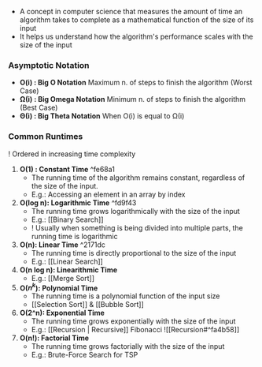 - A concept in computer science that measures the amount of time an algorithm takes to complete as a mathematical function of the size of its input
- It helps us understand how the algorithm's performance scales with the size of the input

### Asymptotic Notation
- **O(i) : Big O Notation**
Maximum n. of steps to finish the algorithm (Worst Case)
- **Ω(i) : Big Omega Notation**
Minimum n. of steps to finish the algorithm (Best Case)
- **Θ(i) : Big Theta Notation**
When O(i) is equal to Ω(i)

### Common Runtimes
! Ordered in increasing time complexity
1. **O(1) : Constant Time** ^fe68a1
	- The running time of the algorithm remains constant, regardless of the size of the input. 
	- E.g.: Accessing an element in an array by index
2. **O(log n): Logarithmic Time** ^fd9f43
	- The running time grows logarithmically with the size of the input
	- E.g.: [[Binary Search]]
	- ! Usually when something is being divided into multiple parts, the running time is logarithmic
1. **O(n): Linear Time** ^2171dc
	- The running time is directly proportional to the size of the input
	- E.g.: [[Linear Search]]
2. **O(n log n): Linearithmic Time**
	- E.g.: [[Merge Sort]]
3. **O(${n^k}$): Polynomial Time**
	- The running time is a polynomial function of the input size
	- [[Selection Sort]] & [[Bubble Sort]]
4. **O(2^n): Exponential Time**
	- The running time grows exponentially with the size of the input
	- E.g.:  [[Recursion | Recursive]] Fibonacci
![[Recursion#^fa4b58]]
7. **O(n!): Factorial Time**
	- The running time grows factorially with the size of the input
	- E.g.: Brute-Force Search for TSP


